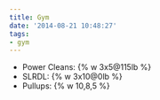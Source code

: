 ```yaml
---
title: Gym
date: '2014-08-21 10:48:27'
tags:
- gym
---
```


- Power Cleans: {% w 3x5@115lb %}
- SLRDL: {% w 3x10@0lb %}
- Pullups: {% w 10,8,5 %}
